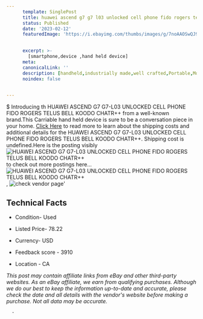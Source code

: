 ```yaml
---
      template: SinglePost
      title: huawei ascend g7 g7 l03 unlocked cell phone fido rogers telus bell koodo chatr 
      status: Published
      date: '2023-02-12'
      featuredImage: 'https://i.ebayimg.com/thumbs/images/g/7noAAOSwQJ9jaljR/s-l225.jpg'
       

      excerpt: >-
        [smartphone,device ,hand held device]
      meta:
      canonicalLink: ''
      description: [handheld,industrially made,well crafted,Portable,Mobile,Compact,Convenient,Lightweight,Maneuverable,Man-portable,Miniature,Carriable,Hand-held,Light,Holdable,Transportable,Mobile device,Pocket-sized,On-the-go,Wireless,Cordless,Compact size,Convenient size, smartphone,device ,hand held device]
      noindex: false
      

---
```

$
      Introducing th HUAWEI ASCEND G7 G7-L03 UNLOCKED CELL PHONE FIDO ROGERS TELUS BELL KOODO CHATR++ from a well-known brand.This Carriable hand held device is sure to be a conversation piece in your home. [Click Here](https://www.ebay.com/itm/185650095735?hash=item2b399ba677%3Ag%3A7noAAOSwQJ9jaljR&mkevt=1&mkcid=1&mkrid=711-53200-19255-0&campid=%253CePNCampaignId%253E&customid=%253CreferenceId%253E&toolid=10049) to read more to learn about the shipping costs and additional details for the HUAWEI ASCEND G7 G7-L03 UNLOCKED CELL PHONE FIDO ROGERS TELUS BELL KOODO CHATR++. Shipping cost is undefined.Here is the posting visibly ![HUAWEI ASCEND G7 G7-L03 UNLOCKED CELL PHONE FIDO ROGERS TELUS BELL KOODO CHATR++](https://i.ebayimg.com/thumbs/images/g/7noAAOSwQJ9jaljR/s-l225.jpg) to check out more postings here... ![HUAWEI ASCEND G7 G7-L03 UNLOCKED CELL PHONE FIDO ROGERS TELUS BELL KOODO CHATR++](https://i.ebayimg.com/images/g/7noAAOSwQJ9jaljR/s-l960.jpg), ![check vendor page](https://origin-galleryplus.ebayimg.com/ws/web/185650095735_2_0_1/225x225.jpg)'

      

 ## Technical Facts 



     
      

 - Condition- Used 


      

 - Listed Price- 78.22 


      

 - Currency- USD 


      

 - Feedback score - 3910 


      

 - Location - CA 


      
      

 *_This post may contain affiliate links from eBay and other third-party websites. As an eBay affiliate, we earn from qualifying purchases. Although we do our best to keep the information up-to-date and accurate, please check the date and all details with the vendor's website before making a purchase. Not all data may be accurate._*




      -
